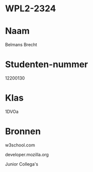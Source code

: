 # WPL2-2324

# Naam

Belmans Brecht

# Studenten-nummer

12200130

# Klas

1DVOa

# Bronnen

w3school.com

developer.mozilla.org

Junior Collega's